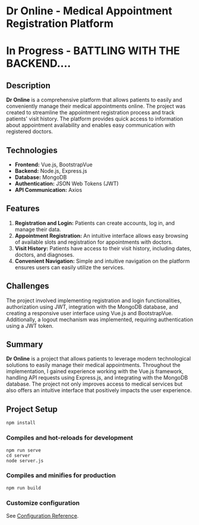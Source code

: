 # Dr Online - Medical Appointment Registration Platform

# In Progress - BATTLING WITH THE BACKEND....

## Description

**Dr Online** is a comprehensive platform that allows patients to easily and conveniently manage their medical appointments online. The project was created to streamline the appointment registration process and track patients' visit history. The platform provides quick access to information about appointment availability and enables easy communication with registered doctors.

## Technologies

- **Frontend:** Vue.js, BootstrapVue
- **Backend:** Node.js, Express.js
- **Database:** MongoDB
- **Authentication:** JSON Web Tokens (JWT)
- **API Communication:** Axios

## Features

1. **Registration and Login:** Patients can create accounts, log in, and manage their data.
2. **Appointment Registration:** An intuitive interface allows easy browsing of available slots and registration for appointments with doctors.
3. **Visit History:** Patients have access to their visit history, including dates, doctors, and diagnoses.
4. **Convenient Navigation:** Simple and intuitive navigation on the platform ensures users can easily utilize the services.

## Challenges

The project involved implementing registration and login functionalities, authorization using JWT, integration with the MongoDB database, and creating a responsive user interface using Vue.js and BootstrapVue. Additionally, a logout mechanism was implemented, requiring authentication using a JWT token.

## Summary

**Dr Online** is a project that allows patients to leverage modern technological solutions to easily manage their medical appointments. Throughout the implementation, I gained experience working with the Vue.js framework, handling API requests using Express.js, and integrating with the MongoDB database. The project not only improves access to medical services but also offers an intuitive interface that positively impacts the user experience.

## Project Setup

```
npm install
```

### Compiles and hot-reloads for development

```
npm run serve
cd server
node server.js
```

### Compiles and minifies for production

```
npm run build
```

### Customize configuration

See [Configuration Reference](https://cli.vuejs.org/config/).
